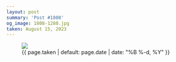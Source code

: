 ```yaml
---
layout: post
summary: 'Post #1808'
og_image: 1808-1280.jpg
taken: August 15, 2023
---
```


<figure class="post">
<img sizes="(min-width: 700px) 50vw, calc(100vw - 2rem)" src="{{ site.assets_url }}/1808-640.jpg" srcset="{{ site.assets_url }}/1808-320.jpg 320w, {{ site.assets_url }}/1808-640.jpg 640w, {{ site.assets_url }}/1808-960.jpg 960w, {{ site.assets_url }}/1808-1280.jpg 1280w"/>
<figcaption>
<time>{{ page.taken | default: page.date | date: "%B %-d, %Y" }}</time>
</figcaption>
</figure>
